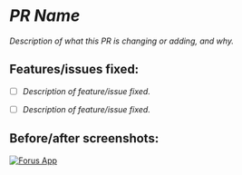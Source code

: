 # *PR Name*

*Description of what this PR is changing or adding, and why.*
  
## Features/issues fixed:

- [ ] *Description of feature/issue fixed.*

- [ ] *Description of feature/issue fixed.*

## Before/after screenshots:

[![Forus App](https://forus.app/icons/icon-128x128.png)](https://forus.app)

